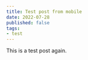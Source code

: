 ```yaml
---
title: Test post from mobile
date: 2022-07-28
published: false
tags:
- test
---
```


This is a test post again. 